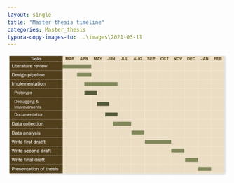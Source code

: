 ```yaml
---
layout: single
title: "Master thesis timeline"
categories: Master_thesis
typora-copy-images-to: ..\images\2021-03-11
---
```




![Timeline](images\2021-03-11\Timeline.png)
